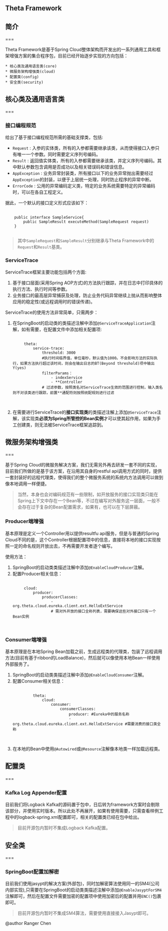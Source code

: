 Theta Framework
---

## 简介
===

Theta Framework是基于Spring Cloud整体架构而开发出的一系列通用工具和框架增强方案的集合程序包，目前已经开始逐步实现的方向包括：

    * 核心类及通用语言类(core)
    * 微服务架构增强类(cloud)
    * 配置类(config)
    * 安全类(security)

## 核心类及通用语言类
===

### 接口编程规范

给出了基于接口编程规范所需的基础支撑类，包括:

* `Request` : 入参的实体类，所有的入参都需要继承该类，从而使得接口入参只有唯一一个参数。同时需要定义序列号编码。
* `Result` : 返回值实体类，所有的入参都需要继承该类，并定义序列号编码。其中默认参数包含调用是否成功以及相关错误码和错误信息。
* `AppException` : 业务异常封装类，所有接口以下的业务异常抛出需要经过`AppException`的封装，以便于上层统一处理，同时防止程序的异常中断。
* `ErrorCode` : 公用的异常编码定义类，特定的业务系统需要特定的异常编码时，可以在各自工程定义。

据此，一个默认的接口定义形式应该如下：

<pre name="code" class="java">
    <code>
    public interface SampleService{
        public SampleResult executeMethod(SampleRequest request)
    }
    </code>
</pre>

> 其中`SampleRequest`和`SampleResult`分别继承与Theta Framework中的`Request`和`Result`基类。

### ServiceTrace

ServiceTrace框架主要功能包括两个方面:
    
1. 基于接口层面(采用Spring AOP方式)的方法执行跟踪，并在日志中打印具体的执行方法、执行时间等参数。
2. 业务接口的最高层异常捕获及处理，防止业务代码异常继续上抛从而影响整体应用的稳定性(或远程调用时的错误传递)。

ServiceTrace的使用方法非常简单，只需两步：

1. 在SpringBoot的启动类的类描述注解中添加`@ServiceTraceApplication`注解，如有需要，在配置文件中添加相关配置项:
    <pre name="code" class="yaml">
        <code>
        theta:
            service-trace:
                threshold: 3000 
                #执行时间临界值，单位毫秒，默认值为1000。不会影响方法的实际执行，如果方法执行超过该时间，则会在输出日志的BT(Beyond threshold)项中输出Y(yes)
                filterParams：
                    - indexService
                    - **Controller
                # 过滤参数，按照类名对ServiceTrace生效的范围进行控制，输入类名则不对该类进行跟踪，前置**通配符则按照统配规则进行过滤
        </code>
    </pre>
2. 在需要进行ServiceTrace的**接口实现类**的类描述注解上添加`@ServiceTrace`注解，该实现类**必须为Spring所管控的Bean实例**才可以使其起作用，如果为手工创建类，则无法被ServiceTrace框架追踪到。

## 微服务架构增强类
===

基于Spring Cloud的微服务解决方案，我们无需另外再去研发一套不同的实现，目前我们所做的是基于该方案，在沿用其自身的restful api调用方式的同时，提供一套封装好的远程代理类，使得我们的整个微服务系统的系统内方法调用可以做到像本地调用一样便捷。

>当然，本身也会对编码规范有一些限制，如开放服务的接口实现类只能在Spring上下文中存在一个Bean等，不过在编写对外服务这一层面，一般不会存在过于复杂的Bean配置需求，如果有，也可以在下层屏蔽。

### Producer端增强

基本原理是定义一个Controller用以提供resultfu api服务，但是与普通的Spring Cloud不同的是，这个Controller根据配置项中的信息，直接将本地的接口实现按照一定的命名规则开放出去，不再需要开发者逐个编写。

使用方法：

1. SpringBoot的启动类类描述注解中添加`@EnableCloudProducer`注解。
2. 配置Producer相关信息：
    <pre name="code" class="yaml">
        <code>
        cloud:
            producer:
                producerClasses:
                    - org.theta.cloud.eureka.client.ext.HelloExtService
                    # 需对外开放的接口全称列表，需要确保这些对外接口只有一个Bean实例
        </code>
    </pre>

### Consumer端增强

基本原理是在本地Spring Bean加载之前，生成远程类的代理类，包装了远程调用方法(目前有基于ribbon的LoadBalance)，然后就可以像使用本地Bean一样使用外部服务了。

1. SpringBoot的启动类类描述注解中添加`@EnableCloudConsumer`注解。
2. 配置Consumer相关信息：
    <pre name="code" class="yaml">
        <code>
            theta:
                cloud:
                    consumer:
                        consumerClasses:
                            producer: #Eureka中的服务名称
                            - org.theta.cloud.eureka.client.ext.HelloExtService #需要消费的接口类全称
        </code>
    </pre>
3. 在本地的Bean中使用`@Autowired`或`@Resource`注解像本地类一样加载远程类。

## 配置类
===

### Kafka Log Appender配置

目前我们将Logback Kafka的源码置于包中，日后转为framework方案时会剔除该部分，并使用实时版本。所以此处不再展开，如果有使用需要，只需查看样例工程中的logback-spring.xml配置即可，相关的配置类已经在包中给出。

> 目前开源包内暂时不集成Logback Kafka配置。

## 安全类
===

### SpringBoot配置加解密

目前我们使用jasypt的解决方案(外部包)，同时加解密算法使用同一的SM4(公司内部实现),只需要在SpringBoot的启动类类描述注解中添加`@EnableJasyptForSM4`注解即可，然后在配置文件需要加密的配置项中使用加密后的配置并用`ENC()`包裹即可。

> 目前开源包内暂时不集成SM4算法，需要使用直接接入Jasypt即可。

@author Ranger Chen